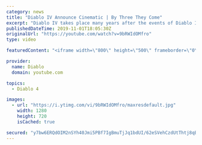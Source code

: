 ```yaml
---
category: news
title: "Diablo IV Announce Cinematic | By Three They Come"
excerpt: "Diablo IV takes place many years after the events of Diablo III, after millions have been slaughtered by the actions of the High Heavens and Burning Hells alike."
publishedDateTime: 2019-11-01T18:05:30Z
originalUrl: "https://youtube.com/watch?v=9bRWIdOMfro"
type: video

featuredContent: "<iframe width=\"800\" height=\"500\" frameborder=\"0\" src=\"https://www.youtube.com/embed/9bRWIdOMfro\" allow=\"accelerometer; autoplay; encrypted-media; gyroscope; picture-in-picture\" allowfullscreen></iframe>"

provider:
  name: Diablo
  domain: youtube.com

topics:
  - Diablo 4

images:
  - url: "https://i.ytimg.com/vi/9bRWIdOMfro/maxresdefault.jpg"
    width: 1280
    height: 720
    isCached: true

secured: "y7bw6ERQdOIM2nSYh40Jmi5PBf7IgBmuTjJq1bdUI/62eSVehCzdUtThtj8qBpG3SrPAVJfMfJanyPnZNsKDAH5GbdVM6vIsGp3aI/Khz4jHVtBeSjDX2OnQO6b252sTvg0cJuO+dRqNDVMtOSBO3p/6rZG7q7TayDGxFU85gsjvEfhfQONEirdQO2E4jlzMZ2qjR/CLq5O6yW2NR2OcRm6OAouHrpaPQkF93BgdTDT0vYPwj5ycK7vgNgciliIv9evKFhMl4qBIed/HxTbmWSzcj3I+Zw04oQ6lzUuLQhYhA6l018zQaHJYYsmmJPC+zpPSAc0RH+MIk3ByEVhEA6P2ZTmssRwYnoemInV+v9QDlYaOyucmyvw7HfcuqcZPIBvLABLjLZp2Y9OpTNtTacujZt3VSFrG4MAkNcpVgu59/A0M+B7eGK9WJMXwOuw1;OH6recbhEp5mxIeZNLgVHA=="
---
```


